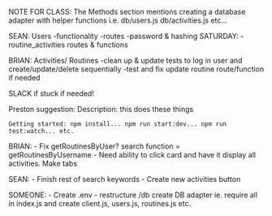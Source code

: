 NOTE FOR CLASS: The Methods section mentions creating a database adapter with helper functions i.e. db/users.js db/activities.js etc...

SEAN: Users 
    -functionality
    -routes
    -password & hashing
    SATURDAY:
    -routine_activities routes & functions

BRIAN: Activities/ Routines
    -clean up & update tests to log in user and create/update/delete sequentially
    -test and fix update routine route/function if needed

SLACK if stuck if needed!

Preston suggestion:
    Description: this does these things

    Getting started: npm install... npm run start:dev... npm run test:watch... etc.

BRIAN: 
    - Fix getRoutinesByUser? search function = getRoutinesByUsername
    - Need ability to click card and have it display all activities. Make tabs

SEAN:
    - Finish rest of search keywords
    - Create new activities button

SOMEONE:
    - Create .env
    - restructure /db create DB adapter ie. require all in index.js and create client.js, users.js, routines.js etc.